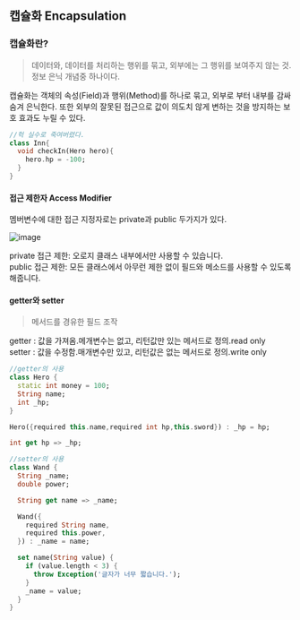 ## 캡슐화 Encapsulation
### 캡슐화란?
> 데이터와, 데이터를 처리하는 행위를 묶고, 외부에는 그 행위를 보여주지 않는 것. 정보 은닉 개념중 하나이다.

캡슐화는 객체의 속성(Field)과 행위(Method)를 하나로 묶고, 외부로 부터 내부를 감싸 숨겨 은닉한다. 또한 외부의 잘못된 접근으로 값이 의도치 않게 변하는 것을 방지하는 보호 효과도 누릴 수 있다.

```dart
//헉 실수로 죽여버렸다.
class Inn{
  void checkIn(Hero hero){
    hero.hp = -100;
  }
}

```
#### 접근 제한자 Access Modifier
멤버변수에 대한 접근 지정자로는 private과 public 두가지가 있다.

![image](https://github.com/Gunbam27/TIL/assets/95085649/a0ca4c74-ee13-4267-977c-53acfb554944)

private 접근 제한: 오로지 클래스 내부에서만 사용할 수 있습니다. <br/>
public 접근 제한: 모든 클래스에서 아무런 제한 없이 필드와 메소드를 사용할 수 있도록 해줍니다. 

#### getter와 setter
> 메서드를 경유한 필드 조작

getter : 값을 가져옴.메개변수는 없고, 리턴값만 있는 메서드로 정의.read only <br/>
setter : 값을 수정함.매개변수만 있고, 리턴값은 없는 메서드로 정의.write only

```dart
//getter의 사용
class Hero {
  static int money = 100;
  String name;
  int _hp;
}

Hero({required this.name,required int hp,this.sword}) : _hp = hp;

int get hp => _hp;

```

```dart
//setter의 사용
class Wand {
  String _name;
  double power;

  String get name => _name;

  Wand({
    required String name,
    required this.power,
  }) : _name = name;

  set name(String value) {
    if (value.length < 3) {
      throw Exception('글자가 너무 짧습니다.');
    }
    _name = value;
  }
}

```
